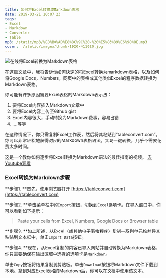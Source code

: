 ```yaml
---
title: 如何将Excel转换成Markdown表格
date: 2019-03-21 10:07:23
tags:
- Excel
- Markdown
- Converter
- Table
mp3: /static/mp3/%E8%B0%AD%E8%8C%9C%20-%20%E5%85%89%E6%98%8E.mp3
cover:  /static/images/thumb-1920-411820.jpg
---
```


![在线将Excel转换为Markdown表格](https://tableconvert.com/static/images/cover/excel-to-markdown.jpg)


在这篇文章中，我将告诉你如何快速的将Excel转换为markdown表格，以及如何将Google Docs，Numbers，网页中的表格或其他类似Excel的程序数据转换为Markdown表格。


你可能有许多原因需要Excel表格的Markdown表示法：
1. 要将Excel内容插入Markdown文章中
2. 要将Excel内容上传至Github gist
3. Excel内容很大，手动转换为Markdown费事，容易出错
4. ....等等

在这种情况下，你只需复制Excel工作表，然后将其粘贴到“tableconvert.com”。你可以非常轻松地获得对应的Markdown表格语法，实现一键转换，几乎不需要花费太多时间。

这是一个教你如何逐步将Excel转换为Markdown语法的最佳指南的视频。 [去Youtube观看](https://youtu.be/2h0A_ZXLtrM)

### Excel转换为Markdown步骤

**步骤1. **首先，使用浏览器打开 [https://tableconvert.com](https://tableconvert.com)

**步骤2. **单击菜单栏中的`Import`按钮，切换到`Excel`选项卡。在导入窗口中，你可以看到如下提示：
> Paste your cells from Excel, Numbers, Google Docs or Browser table


**步骤3. **如上所述，从Excel（或其他电子表格程序）复制一系列单元格并将其粘贴到文本框中，单击`Import Data`按钮。

**步骤4. **现在，从Excel复制的内容已导入网站并自动转换为Markdown表格，你只需要确保在输出区域中选择的选项卡是`Markdown`。

单击`Copy`按钮将结果复制到剪贴板。单击`Download`按钮将Markdown文件下载到本地。拿到对应Excel表格的Markdown后，你可以在文档中使用该文本。
